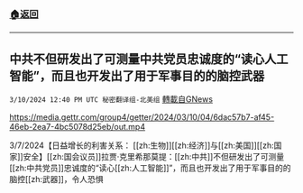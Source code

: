 ###  [:house:返回](README.md)
---


## 中共不但研发出了可测量中共党员忠诚度的“读心人工智能”，而且也开发出了用于军事目的的脑控武器
`3/10/2024 12:40 PM UTC 秘密翻译组-北美组` [轉載自GNews](https://gnews.org/articles/2381741)


https://media.gettr.com/group4/getter/2024/03/10/04/6dac57b7-af45-46eb-2ea7-4bc5078d25eb/out.mp4


3/7/2024【日益增长的利害关系： [[zh:生物]][[zh:经济]]与[[zh:美国]][[zh:国家]]安全】[[zh:国会议员]]拉贾·克里希那莫提：[[zh:中共]]不但研发出了可测量[[zh:中共党员]]忠诚度的“读心[[zh:人工智能]]”，而且也开发出了用于军事目的的脑控[[zh:武器]]，令人恐惧
